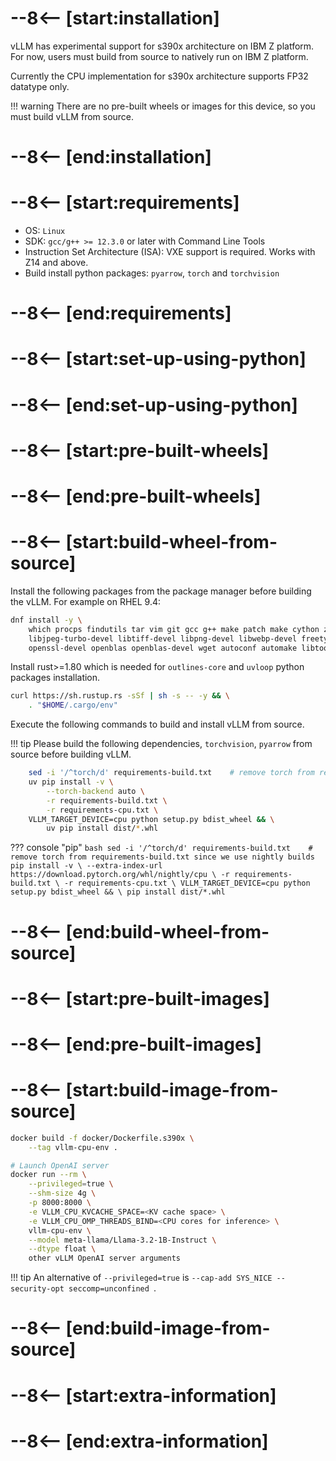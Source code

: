 # --8<-- [start:installation]

vLLM has experimental support for s390x architecture on IBM Z platform. For now, users must build from source to natively run on IBM Z platform.

Currently the CPU implementation for s390x architecture supports FP32 datatype only.

!!! warning
    There are no pre-built wheels or images for this device, so you must build vLLM from source.

# --8<-- [end:installation]
# --8<-- [start:requirements]

- OS: `Linux`
- SDK: `gcc/g++ >= 12.3.0` or later with Command Line Tools
- Instruction Set Architecture (ISA): VXE support is required. Works with Z14 and above.
- Build install python packages: `pyarrow`, `torch` and `torchvision`

# --8<-- [end:requirements]
# --8<-- [start:set-up-using-python]

# --8<-- [end:set-up-using-python]
# --8<-- [start:pre-built-wheels]

# --8<-- [end:pre-built-wheels]
# --8<-- [start:build-wheel-from-source]

Install the following packages from the package manager before building the vLLM. For example on RHEL 9.4:

```bash
dnf install -y \
    which procps findutils tar vim git gcc g++ make patch make cython zlib-devel \
    libjpeg-turbo-devel libtiff-devel libpng-devel libwebp-devel freetype-devel harfbuzz-devel \
    openssl-devel openblas openblas-devel wget autoconf automake libtool cmake numactl-devel
```

Install rust>=1.80 which is needed for `outlines-core` and `uvloop` python packages installation.

```bash
curl https://sh.rustup.rs -sSf | sh -s -- -y && \
    . "$HOME/.cargo/env"
```

Execute the following commands to build and install vLLM from source.

!!! tip
    Please build the following dependencies, `torchvision`, `pyarrow` from source before building vLLM.

```bash
    sed -i '/^torch/d' requirements-build.txt    # remove torch from requirements-build.txt since we use nightly builds
    uv pip install -v \
        --torch-backend auto \
        -r requirements-build.txt \
        -r requirements-cpu.txt \
    VLLM_TARGET_DEVICE=cpu python setup.py bdist_wheel && \
        uv pip install dist/*.whl
```

??? console "pip"
    ```bash
        sed -i '/^torch/d' requirements-build.txt    # remove torch from requirements-build.txt since we use nightly builds
        pip install -v \
            --extra-index-url https://download.pytorch.org/whl/nightly/cpu \
            -r requirements-build.txt \
            -r requirements-cpu.txt \
        VLLM_TARGET_DEVICE=cpu python setup.py bdist_wheel && \
            pip install dist/*.whl
    ```

# --8<-- [end:build-wheel-from-source]
# --8<-- [start:pre-built-images]

# --8<-- [end:pre-built-images]
# --8<-- [start:build-image-from-source]

```bash
docker build -f docker/Dockerfile.s390x \
    --tag vllm-cpu-env .

# Launch OpenAI server
docker run --rm \
    --privileged=true \
    --shm-size 4g \
    -p 8000:8000 \
    -e VLLM_CPU_KVCACHE_SPACE=<KV cache space> \
    -e VLLM_CPU_OMP_THREADS_BIND=<CPU cores for inference> \
    vllm-cpu-env \
    --model meta-llama/Llama-3.2-1B-Instruct \
    --dtype float \
    other vLLM OpenAI server arguments
```

!!! tip
    An alternative of `--privileged=true` is `--cap-add SYS_NICE --security-opt seccomp=unconfined `.

# --8<-- [end:build-image-from-source]
# --8<-- [start:extra-information]
# --8<-- [end:extra-information]
